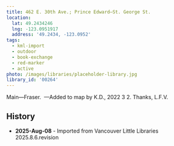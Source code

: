 ```yaml
---
title: 462 E. 30th Ave.; Prince Edward—St. George St.
location:
  lat: 49.2434246
  lng: -123.0951917
  address: '49.2434, -123.0952'
tags:
  - kml-import
  - outdoor
  - book-exchange
  - red-marker
  - active
photo: /images/libraries/placeholder-library.jpg
library_id: '00264'
---
```

Main—Fraser. 
—Added to map by K.D., 2022 3 2. Thanks, L.F.V.

## History
- **2025-Aug-08** - Imported from Vancouver Little Libraries 2025.8.6.revision
